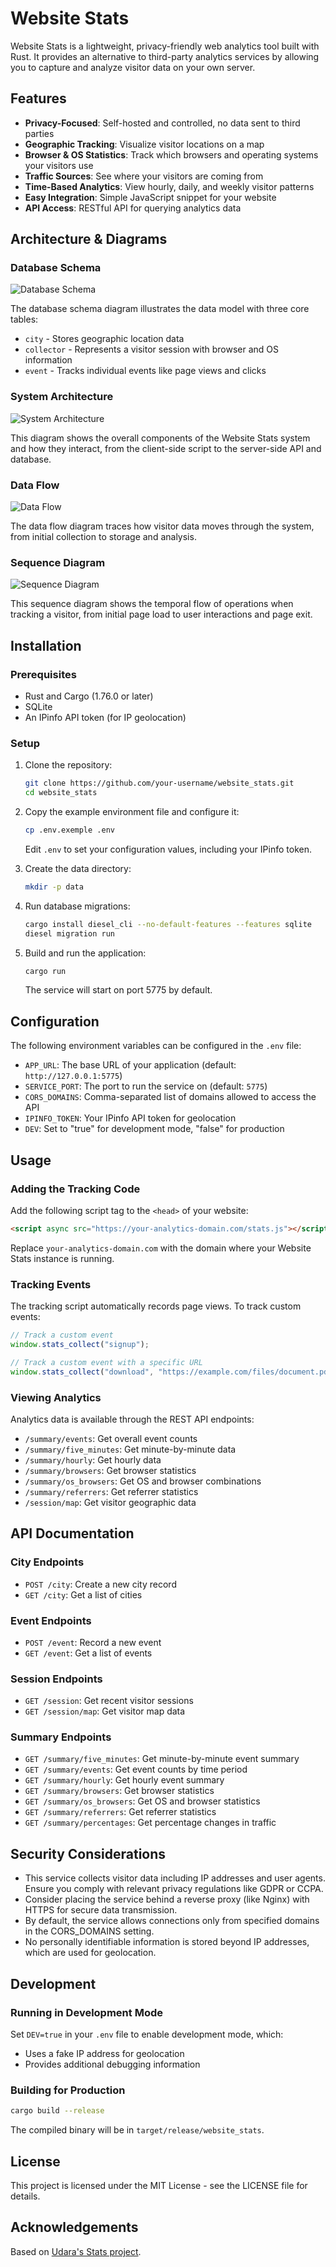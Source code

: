 # Website Stats

Website Stats is a lightweight, privacy-friendly web analytics tool built with Rust. It provides an alternative to third-party analytics services by allowing you to capture and analyze visitor data on your own server.

## Features

- **Privacy-Focused**: Self-hosted and controlled, no data sent to third parties
- **Geographic Tracking**: Visualize visitor locations on a map
- **Browser & OS Statistics**: Track which browsers and operating systems your visitors use
- **Traffic Sources**: See where your visitors are coming from
- **Time-Based Analytics**: View hourly, daily, and weekly visitor patterns
- **Easy Integration**: Simple JavaScript snippet for your website
- **API Access**: RESTful API for querying analytics data

## Architecture & Diagrams

### Database Schema

![Database Schema](assets/database_schema.svg)

The database schema diagram illustrates the data model with three core tables:
- `city` - Stores geographic location data
- `collector` - Represents a visitor session with browser and OS information
- `event` - Tracks individual events like page views and clicks

### System Architecture

![System Architecture](assets/system_architecture.svg)

This diagram shows the overall components of the Website Stats system and how they interact, from the client-side script to the server-side API and database.

### Data Flow

![Data Flow](assets/data_flow.svg)

The data flow diagram traces how visitor data moves through the system, from initial collection to storage and analysis.

### Sequence Diagram

![Sequence Diagram](assets/sequence_diagram.svg)

This sequence diagram shows the temporal flow of operations when tracking a visitor, from initial page load to user interactions and page exit.

## Installation

### Prerequisites

- Rust and Cargo (1.76.0 or later)
- SQLite
- An IPinfo API token (for IP geolocation)

### Setup

1. Clone the repository:
   ```bash
   git clone https://github.com/your-username/website_stats.git
   cd website_stats
   ```

2. Copy the example environment file and configure it:
   ```bash
   cp .env.exemple .env
   ```
   Edit `.env` to set your configuration values, including your IPinfo token.

3. Create the data directory:
   ```bash
   mkdir -p data
   ```

4. Run database migrations:
   ```bash
   cargo install diesel_cli --no-default-features --features sqlite
   diesel migration run
   ```

5. Build and run the application:
   ```bash
   cargo run
   ```

   The service will start on port 5775 by default.

## Configuration

The following environment variables can be configured in the `.env` file:

- `APP_URL`: The base URL of your application (default: `http://127.0.0.1:5775`)
- `SERVICE_PORT`: The port to run the service on (default: `5775`)
- `CORS_DOMAINS`: Comma-separated list of domains allowed to access the API
- `IPINFO_TOKEN`: Your IPinfo API token for geolocation
- `DEV`: Set to "true" for development mode, "false" for production

## Usage

### Adding the Tracking Code

Add the following script tag to the `<head>` of your website:

```html
<script async src="https://your-analytics-domain.com/stats.js"></script>
```

Replace `your-analytics-domain.com` with the domain where your Website Stats instance is running.

### Tracking Events

The tracking script automatically records page views. To track custom events:

```javascript
// Track a custom event
window.stats_collect("signup");

// Track a custom event with a specific URL
window.stats_collect("download", "https://example.com/files/document.pdf");
```

### Viewing Analytics

Analytics data is available through the REST API endpoints:

- `/summary/events`: Get overall event counts
- `/summary/five_minutes`: Get minute-by-minute data
- `/summary/hourly`: Get hourly data
- `/summary/browsers`: Get browser statistics
- `/summary/os_browsers`: Get OS and browser combinations
- `/summary/referrers`: Get referrer statistics
- `/session/map`: Get visitor geographic data

## API Documentation

### City Endpoints

- `POST /city`: Create a new city record
- `GET /city`: Get a list of cities

### Event Endpoints

- `POST /event`: Record a new event
- `GET /event`: Get a list of events

### Session Endpoints

- `GET /session`: Get recent visitor sessions
- `GET /session/map`: Get visitor map data

### Summary Endpoints

- `GET /summary/five_minutes`: Get minute-by-minute event summary
- `GET /summary/events`: Get event counts by time period
- `GET /summary/hourly`: Get hourly event summary
- `GET /summary/browsers`: Get browser statistics
- `GET /summary/os_browsers`: Get OS and browser statistics
- `GET /summary/referrers`: Get referrer statistics
- `GET /summary/percentages`: Get percentage changes in traffic

## Security Considerations

- This service collects visitor data including IP addresses and user agents. Ensure you comply with relevant privacy regulations like GDPR or CCPA.
- Consider placing the service behind a reverse proxy (like Nginx) with HTTPS for secure data transmission.
- By default, the service allows connections only from specified domains in the CORS_DOMAINS setting.
- No personally identifiable information is stored beyond IP addresses, which are used for geolocation.

## Development

### Running in Development Mode

Set `DEV=true` in your `.env` file to enable development mode, which:
- Uses a fake IP address for geolocation
- Provides additional debugging information

### Building for Production

```bash
cargo build --release
```

The compiled binary will be in `target/release/website_stats`.

## License

This project is licensed under the MIT License - see the LICENSE file for details.

## Acknowledgements

Based on [Udara's Stats project](https://github.com/UdaraJay/Stats).
